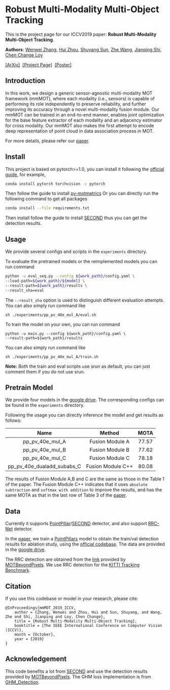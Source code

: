 # Robust Multi-Modality Multi-Object Tracking

This is the project page for our ICCV2019 paper: **Robust Multi-Modality Multi-Object Tracking**.

**Authors**: [Wenwei Zhang](http://zhangwenwei.cn), [Hui Zhou](https://scholar.google.com/citations?user=i35tdbMAAAAJ&hl=zh-CN), [Shuyang Sun](https://kevin-ssy.github.io/), [Zhe Wang](https://wang-zhe.me/), [Jianping Shi](http://shijianping.me/), [Chen Change Loy](http://personal.ie.cuhk.edu.hk/~ccloy/)

[[ArXiv]](https://arxiv.org/abs/1909.03850)&nbsp;  [[Project Page]](#)&nbsp;  [[Poster]](http://zhangwenwei.cn/files/mmMOT_poster_final.pdf)

## Introduction

In this work, we design a generic sensor-agnostic multi-modality MOT framework (mmMOT), where each modality (i.e., sensors) is capable of performing its role independently to preserve reliability, and further improving its accuracy through a novel multi-modality fusion module. Our mmMOT can be trained in an end-to-end manner, enables joint optimization for the base feature extractor of each modality and an adjacency estimator for cross modality. Our mmMOT also makes the first attempt to encode deep representation of point cloud in data association process in MOT. 

For more details, please refer our [paper](https://arxiv.org/abs/1909.03850).

## Install

This project is based on pytorch>=1.0, you can install it following the [official guide](https://pytorch.org/get-started/locally/), for example,

```bash
conda install pytorch torchvision -c pytorch

```

Then follow the guide to install [py-motmetrics](https://github.com/cheind/py-motmetrics)
Or you can directly run the following command to get all packages

```bash
conda install --file requirements.txt
```

Then install follow the guide to install [SECOND](https://github.com/traveller59/second.pytorch) thus you can get the detection results.


## Usage

We provide several configs and scripts in the `experiments` directory. 

To evaluate the pretrained models or the reimplemented models you can run command
```bash
python -u eval_seq.py --config ${work_path}/config.yaml \
--load-path=${work_path}/${model} \
--result-path=${work_path}/results \
--result_sha=eval
```
The `--result_sha` option is used to distinguish different evaluation attempts.
You can also simply run command like
```
sh ./experiments/pp_pv_40e_mul_A/eval.sh
```

To train the model on your own, you can run command
```
python -u main.py --config ${work_path}/config.yaml \
--result-path=${work_path}/results 
```
You can also simply run command like
```
sh ./experiments/pp_pv_40e_mul_A/train.sh
```

**Note:** Both the train and eval scripts use srun as default, you can just comment them if you do not use srun.


## Pretrain Model

We provide four models in the [google drive](https://drive.google.com/open?id=1IJ6rWSJw-BExQP-N25RNmQzUeTYSmwj6). 
The corresponding configs can be found in the `experiments` directory.

Following the usage you can directly inference the model and get results as follows:


|    Name    |  Method  | MOTA |
| :-----------: | :-----: | :--: |
|pp_pv_40e_mul_A|Fusion Module A| 77.57|
|pp_pv_40e_mul_B|Fusion Module B| 77.62|
|pp_pv_40e_mul_C|Fusion Module C| 78.18|
|pp_pv_40e_dualadd_subabs_C|Fusion Module C++| 80.08|

The results of Fusion Module A,B and C are the same as those in the Table 1 of the paper.
The Fusion Module C++ indicates that it uses `absolute subtraction` and `softmax with addition` to improve the results, and has the same MOTA as that in the last row of Table 3 of the [paper](https://arxiv.org/abs/1909.03850).


## Data

Currently it supports [PointPillar](https://github.com/nutonomy/second.pytorch)/[SECOND](https://github.com/traveller59/second.pytorch) detector, and also support [RRC-Net](https://github.com/xiaohaoChen/rrc_detection) detector.

In the [paper](https://arxiv.org/abs/1909.03850), we train a [PointPillars](https://arxiv.org/abs/1812.05784) model to obtain the train/val detection results for ablation study, using the [official codebase](https://github.com/nutonomy/second.pytorch). The data are provided in the [google drive](https://drive.google.com/open?id=1IJ6rWSJw-BExQP-N25RNmQzUeTYSmwj6).

The RRC detection are obtained from the [link](https://drive.google.com/file/d/1ZR1qEf2qjQYA9zALLl-ZXuWhqG9lxzsM/view) provided by [MOTBeyondPixels](https://github.com/JunaidCS032/MOTBeyondPixels). We use RRC detection for the [KITTI Tracking Benchmark](http://www.cvlibs.net/datasets/kitti/eval_tracking.php).


## Citation

If you use this codebase or model in your research, please cite:
```
@InProceedings{mmMOT_2019_ICCV,
    author = {Zhang, Wenwei and Zhou, Hui and Sun, Shuyang, and Wang, Zhe and Shi, Jianping and Loy, Chen Change},
    title = {Robust Multi-Modality Multi-Object Tracking},
    booktitle = {The IEEE International Conference on Computer Vision (ICCV)},
    month = {October},
    year = {2019}
}
```

## Acknowledgement

This code benefits a lot from [SECOND](https://github.com/traveller59/second.pytorch) and use the detection results provided by [MOTBeyondPixels](https://github.com/JunaidCS032/MOTBeyondPixels). The GHM loss implementation is from [GHM_Detection](https://github.com/libuyu/GHM_Detection).

